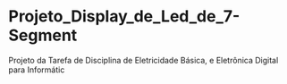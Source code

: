 # Projeto_Display_de_Led_de_7-Segment
Projeto da Tarefa de Disciplina de Eletricidade Básica, e Eletrônica Digital para Informátic
